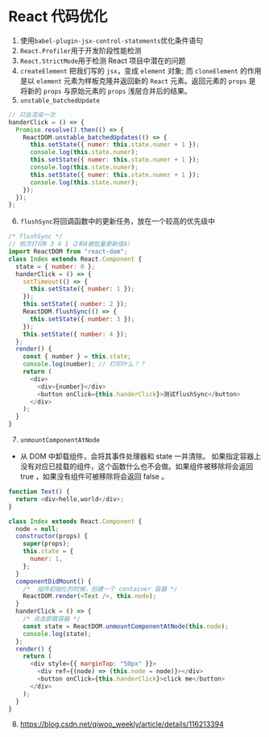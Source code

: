 # React 代码优化

1. 使用`babel-plugin-jsx-control-statements`优化条件语句
2. `React.Profiler`用于开发阶段性能检测
3. `React.StrictMode`用于检测 React 项目中潜在的问题
4. `createElement` 把我们写的 `jsx`，变成 `element` 对象; 而 `cloneElement` 的作用是以 `element` 元素为样板克隆并返回新的 `React` 元素。返回元素的 `props` 是将新的 `props` 与原始元素的 `props` 浅层合并后的结果。
5. `unstable_batchedUpdate`

```js
// 只会渲染一次
handerClick = () => {
  Promise.resolve().then(() => {
    ReactDOM.unstable_batchedUpdates(() => {
      this.setState({ numer: this.state.numer + 1 });
      console.log(this.state.numer);
      this.setState({ numer: this.state.numer + 1 });
      console.log(this.state.numer);
      this.setState({ numer: this.state.numer + 1 });
      console.log(this.state.numer);
    });
  });
};
```

6. `flushSync`将回调函数中的更新任务，放在一个较高的优先级中

```js
/* flushSync */
// 依次打印0 3 4 1（2和4被批量更新成4）
import ReactDOM from "react-dom";
class Index extends React.Component {
  state = { number: 0 };
  handerClick = () => {
    setTimeout(() => {
      this.setState({ number: 1 });
    });
    this.setState({ number: 2 });
    ReactDOM.flushSync(() => {
      this.setState({ number: 3 });
    });
    this.setState({ number: 4 });
  };
  render() {
    const { number } = this.state;
    console.log(number); // 打印什么？？
    return (
      <div>
        <div>{number}</div>
        <button onClick={this.handerClick}>测试flushSync</button>
      </div>
    );
  }
}
```

7. `unmountComponentAtNode`

- 从 DOM 中卸载组件，会将其事件处理器和 state 一并清除。 如果指定容器上没有对应已挂载的组件，这个函数什么也不会做。如果组件被移除将会返回 true ，如果没有组件可被移除将会返回 false 。

```js
function Text() {
  return <div>hello,world</div>;
}

class Index extends React.Component {
  node = null;
  constructor(props) {
    super(props);
    this.state = {
      numer: 1,
    };
  }
  componentDidMount() {
    /*  组件初始化的时候，创建一个 container 容器 */
    ReactDOM.render(<Text />, this.node);
  }
  handerClick = () => {
    /* 点击卸载容器 */
    const state = ReactDOM.unmountComponentAtNode(this.node);
    console.log(state);
  };
  render() {
    return (
      <div style={{ marginTop: "50px" }}>
        <div ref={(node) => (this.node = node)}></div>
        <button onClick={this.handerClick}>click me</button>
      </div>
    );
  }
}
```

8. https://blog.csdn.net/qiwoo_weekly/article/details/116213394

